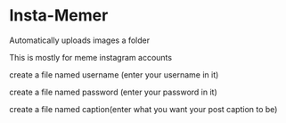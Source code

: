 # Insta-Memer
Automatically uploads images a folder

This is mostly for meme instagram accounts

create a file named username (enter your username in it)

create a file named password (enter your password in it)

create a file named caption(enter what you want your post caption to be)
